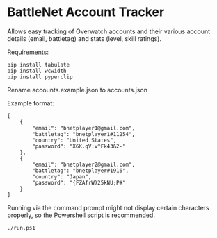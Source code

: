 # BattleNet Account Tracker

Allows easy tracking of Overwatch accounts and their various account details (email, battletag) and stats (level, skill ratings).


Requirements:

```
pip install tabulate
pip install wcwidth
pip install pyperclip
```

Rename accounts.example.json to accounts.json

Example format:

    [
        {
            "email": "bnetplayer1@gmail.com",
            "battletag": "bnetplayer1#11254",
            "country": "United States",
            "password": "X6K.qV:v^Fk43&2-"
        },
        {
            "email": "bnetplayer2@gmail.com",
            "battletag": "bnetplayer#1916",
            "country": "Japan",
            "password": "{FZAfrW)25kNU;P#"
        }
    ]

Running via the command prompt might not display certain characters properly, so the Powershell script is recommended.

```
./run.ps1
```